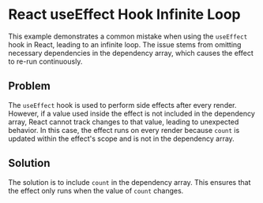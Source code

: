 # React useEffect Hook Infinite Loop

This example demonstrates a common mistake when using the `useEffect` hook in React, leading to an infinite loop. The issue stems from omitting necessary dependencies in the dependency array, which causes the effect to re-run continuously.

## Problem

The `useEffect` hook is used to perform side effects after every render.  However, if a value used inside the effect is not included in the dependency array, React cannot track changes to that value, leading to unexpected behavior.  In this case, the effect runs on every render because `count` is updated within the effect's scope and is not in the dependency array.

## Solution

The solution is to include `count` in the dependency array.  This ensures that the effect only runs when the value of `count` changes.